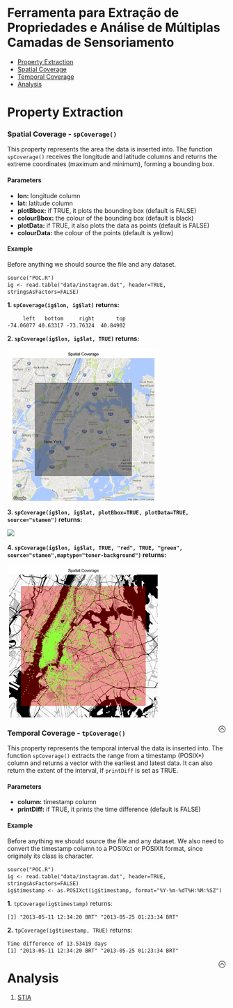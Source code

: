 <a name="top"></a>Ferramenta para Extração de Propriedades e Análise de Múltiplas Camadas de Sensoriamento
====

* [Property Extraction](#property-extraction)
 * [Spatial Coverage](#spatial-coverage---spcoverage)
 * [Temporal Coverage](#temporal-coverage---tpcoverage)
* [Analysis](#analysis)

# Property Extraction

### Spatial Coverage - `spCoverage()`

This property represents the area the data is inserted into. The function `spCoverage()` receives the longitude and latitude columns and returns the extreme coordinates (maximum and minimum), forming a bounding box.

#### Parameters
- **lon:** longitude column
- **lat:** latitude column
- **plotBbox:** if TRUE, it plots the bounding box (default is FALSE)
- **colourBbox:** the colour of the bounding box (default is black)
- **plotData:** if TRUE, it also plots the data as points (default is FALSE)
- **colourData:** the colour of the points (default is yellow)

#### Example
Before anything we should source the file and any dataset.
```
source("POC.R")
ig <- read.table("data/instagram.dat", header=TRUE, stringsAsFactors=FALSE)
```

**1. `spCoverage(ig$lon, ig$lat)` returns:**
```
‏     left   bottom     right       top
-74.06077 40.63317 -73.76324  40.84902
```
**2. `spCoverage(ig$lon, ig$lat, TRUE)` returns:**

<a href="/img/spCoverage1.png"><img src="/img/spCoverage1.png" height="350"></a>

**3. `spCoverage(ig$lon, ig$lat, plotBbox=TRUE, plotData=TRUE, source="stamen")` returns:**

<a href="/img/spCoverage2.png"><img src="/img/spCoverage2.png" height="350"></a>

**4. `spCoverage(ig$lon, ig$lat, TRUE, "red", TRUE, "green", source="stamen",maptype="toner-background")` returns:**

<a href="/img/spCoverage3.png"><img src="/img/spCoverage3.png" height="350"></a>

<a href="#top"><img align="right" src="/img/backtotop.png" width=20></a>

### Temporal Coverage - `tpCoverage()`

This property represents the temporal interval the data is inserted into. The function `spCoverage()` extracts the range from a timestamp (POSIX*) column and returns a vector with the earliest and latest data. It can also return the extent of the interval, if `printDiff` is set as TRUE.

#### Parameters
- **column:** timestamp column
- **printDiff:** if TRUE, it prints the time difference (default is FALSE)

#### Example
Before anything we should source the file and any dataset. We also need to convert the timestamp column to a POSIXct or POSIXlt format, since originaly its class is character.

```
source("POC.R")
ig <- read.table("data/instagram.dat", header=TRUE, stringsAsFactors=FALSE)
ig$timestamp <- as.POSIXct(ig$timestamp, format="%Y-%m-%dT%H:%M:%SZ")
```
**1.** `tpCoverage(ig$timestamp)` returns:

```
[1] "2013-05-11 12:34:20 BRT" "2013-05-25 01:23:34 BRT"
```

**2.** `tpCoverage(ig$timestamp, TRUE)` returns:
```
Time difference of 13.53419 days
[1] "2013-05-11 12:34:20 BRT" "2013-05-25 01:23:34 BRT"
```
<a href="#top"><img align="right" src="/img/backtotop.png" width=20></a>

# Analysis
1. [STIA](https://github.com/FdeFabricio/POC/tree/master/tutorials/STIA)
